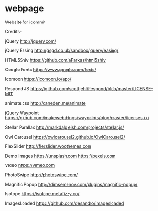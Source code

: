 # webpage

Website for icommit

Credits-

jQuery
http://jquery.com/

jQuery Easing
http://gsgd.co.uk/sandbox/jquery/easing/

HTML5Shiv
https://github.com/aFarkas/html5shiv

Google Fonts
https://www.google.com/fonts/

Icomoon
https://icomoon.io/app/

Respond JS
https://github.com/scottjehl/Respond/blob/master/LICENSE-MIT

animate.css
http://daneden.me/animate

jQuery Waypoint
https://github.com/imakewebthings/waypoints/blog/master/licenses.txt

Stellar Parallax
http://markdalgleish.com/projects/stellar.js/

Owl Carousel
https://owlcarousel2.github.io/OwlCarousel2/

FlexSlider
http://flexslider.woothemes.com

Demo Images
https://unsplash.com
https://pexels.com

Video
https://vimeo.com

PhotoSwipe
http://photoswipe.com/

Magnific Popup
http://dimsemenov.com/plugins/magnific-popup/

Isotope
https://isotope.metafizzy.co/

ImagesLoaded
https://github.com/desandro/imagesloaded
